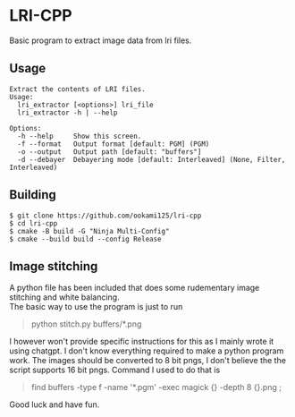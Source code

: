 # LRI-CPP
Basic program to extract image data from lri files.

## Usage
    Extract the contents of LRI files.
    Usage:
      lri_extractor [<options>] lri_file
      lri_extractor -h | --help
    
    Options:
      -h --help     Show this screen.
      -f --format   Output format [default: PGM] (PGM)
      -o --output   Output path [default: "buffers"]
      -d --debayer  Debayering mode [default: Interleaved] (None, Filter, Interleaved)

## Building
    $ git clone https://github.com/ookami125/lri-cpp
    $ cd lri-cpp
    $ cmake -B build -G "Ninja Multi-Config"
    $ cmake --build build --config Release

## Image stitching
A python file has been included that does some rudementary image stitching and white balancing.  
The basic way to use the program is just to run
>python stitch.py buffers/*.png

I however won't provide specific instructions for this as I mainly wrote it using chatgpt. I don't know everything required to make a python program work. The images should be converted to 8 bit pngs, I don't believe the the script supports 16 bit pngs. Command I used to do that is
>find buffers -type f -name '*.pgm' -exec magick {} -depth 8 {}.png \;

Good luck and have fun.